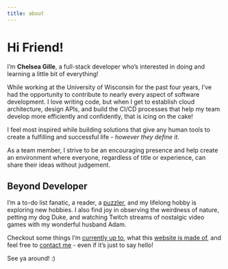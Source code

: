 ```yaml
---
title: about
---
```


# Hi Friend!

I’m **Chelsea Gille**, a full-stack developer who’s interested in doing and learning a little bit of everything!

While working at the University of Wisconsin for the past four years, I’ve had the opportunity to contribute to nearly every aspect of software development. I love writing code, but when I get to establish cloud architecture, design APIs, and build the CI/CD processes that help my team develop more efficiently and confidently, that is icing on the cake!

I feel most inspired while building solutions that give any human tools to create a fulfilling and successful life - *however they define it*. 

As a team member, I strive to be an encouraging presence and help create an environment where everyone, regardless of title or experience, can share their ideas without judgement.

## Beyond Developer

I’m a to-do list fanatic, a reader, a [puzzler](./puzzling), and my lifelong hobby is exploring new hobbies. I also find joy in observing the weirdness of nature, petting my dog Duke, and watching Twitch streams of nostalgic video games with my wonderful husband Adam.

Checkout some things I’m [currently up to](./currently), what this [website is made of](./projects), and feel free to [contact me](./contact) - even if it’s just to say hello!

See ya around! :)